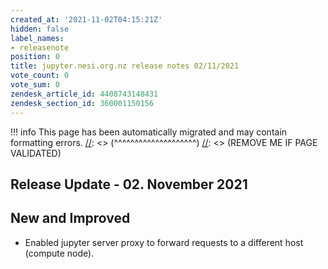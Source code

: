```yaml
---
created_at: '2021-11-02T04:15:21Z'
hidden: false
label_names:
- releasenote
position: 0
title: jupyter.nesi.org.nz release notes 02/11/2021
vote_count: 0
vote_sum: 0
zendesk_article_id: 4408743148431
zendesk_section_id: 360001150156
---
```



[//]: <> (REMOVE ME IF PAGE VALIDATED)
[//]: <> (vvvvvvvvvvvvvvvvvvvv)
!!! info
    This page has been automatically migrated and may contain formatting errors.
[//]: <> (^^^^^^^^^^^^^^^^^^^^)
[//]: <> (REMOVE ME IF PAGE VALIDATED)
## Release Update - 02. November 2021

## New and Improved

-   Enabled jupyter server proxy to forward requests to a different host
    (compute node).

 
